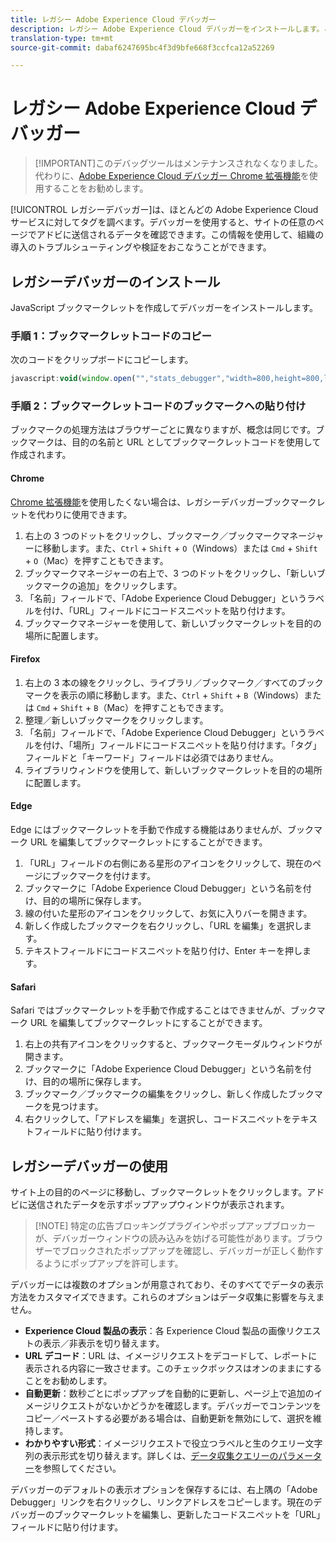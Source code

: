```yaml
---
title: レガシー Adobe Experience Cloud デバッガー
description: レガシー Adobe Experience Cloud デバッガーをインストールします。このデバッガーは、Analytics、Target、Advertising Cloud、ID サービス、DTM および Launch のタグを調べます。
translation-type: tm+mt
source-git-commit: dabaf6247695bc4f3d9bfe668f3ccfca12a52269

---
```



# レガシー Adobe Experience Cloud デバッガー

>[!IMPORTANT]このデバッグツールはメンテナンスされなくなりました。代わりに、[Adobe Experience Cloud デバッガー Chrome 拡張機能](https://docs.adobe.com/content/help/ja-JP/debugger/using/experience-cloud-debugger.html)を使用することをお勧めします。

[!UICONTROL レガシーデバッガー]は、ほとんどの Adobe Experience Cloud サービスに対してタグを調べます。デバッガーを使用すると、サイトの任意のページでアドビに送信されるデータを確認できます。この情報を使用して、組織の導入のトラブルシューティングや検証をおこなうことができます。

## レガシーデバッガーのインストール

JavaScript ブックマークレットを作成してデバッガーをインストールします。

### 手順 1：ブックマークレットコードのコピー

次のコードをクリップボードにコピーします。

```JavaScript
javascript:void(window.open("","stats_debugger","width=800,height=800,location=0,menubar=0,status=1,toolbar=0,resizable=1,scrollbars=1").document.write("<script language=\"JavaScript\" id=dbg src=\"https://www.adobetag.com/d1/digitalpulsedebugger/live/DPD.js\"></"+"script>"+"<script language=\"JavaScript\">window.focus();</script>"));
```

### 手順 2：ブックマークレットコードのブックマークへの貼り付け

ブックマークの処理方法はブラウザーごとに異なりますが、概念は同じです。ブックマークは、目的の名前と URL としてブックマークレットコードを使用して作成されます。

#### Chrome

[Chrome 拡張機能](https://docs.adobe.com/content/help/ja-JP/debugger/using/experience-cloud-debugger.html)を使用したくない場合は、レガシーデバッガーブックマークレットを代わりに使用できます。

1. 右上の 3 つのドットをクリックし、ブックマーク／ブックマークマネージャーに移動します。また、`Ctrl` + `Shift` + `O`（Windows）または `Cmd` + `Shift` + `O`（Mac）を押すこともできます。
2. ブックマークマネージャーの右上で、3 つのドットをクリックし、「新しいブックマークの追加」をクリックします。
3. 「名前」フィールドで、「Adobe Experience Cloud Debugger」というラベルを付け、「URL」フィールドにコードスニペットを貼り付けます。
4. ブックマークマネージャーを使用して、新しいブックマークレットを目的の場所に配置します。

#### Firefox

1. 右上の 3 本の線をクリックし、ライブラリ／ブックマーク／すべてのブックマークを表示の順に移動します。また、`Ctrl` + `Shift` + `B`（Windows）または `Cmd` + `Shift` + `B`（Mac）を押すこともできます。
2. 整理／新しいブックマークをクリックします。
3. 「名前」フィールドで、「Adobe Experience Cloud Debugger」というラベルを付け、「場所」フィールドにコードスニペットを貼り付けます。「タグ」フィールドと「キーワード」フィールドは必須ではありません。
4. ライブラリウィンドウを使用して、新しいブックマークレットを目的の場所に配置します。

#### Edge

Edge にはブックマークレットを手動で作成する機能はありませんが、ブックマーク URL を編集してブックマークレットにすることができます。

1. 「URL」フィールドの右側にある星形のアイコンをクリックして、現在のページにブックマークを付けます。
2. ブックマークに「Adobe Experience Cloud Debugger」という名前を付け、目的の場所に保存します。
3. 線の付いた星形のアイコンをクリックして、お気に入りバーを開きます。
4. 新しく作成したブックマークを右クリックし、「URL を編集」を選択します。
5. テキストフィールドにコードスニペットを貼り付け、Enter キーを押します。

#### Safari

Safari ではブックマークレットを手動で作成することはできませんが、ブックマーク URL を編集してブックマークレットにすることができます。

1. 右上の共有アイコンをクリックすると、ブックマークモーダルウィンドウが開きます。
2. ブックマークに「Adobe Experience Cloud Debugger」という名前を付け、目的の場所に保存します。
3. ブックマーク／ブックマークの編集をクリックし、新しく作成したブックマークを見つけます。
4. 右クリックして、「アドレスを編集」を選択し、コードスニペットをテキストフィールドに貼り付けます。

## レガシーデバッガーの使用

サイト上の目的のページに移動し、ブックマークレットをクリックします。アドビに送信されたデータを示すポップアップウィンドウが表示されます。

>[!NOTE] 特定の広告ブロッキングプラグインやポップアップブロッカーが、デバッガーウィンドウの読み込みを妨げる可能性があります。ブラウザーでブロックされたポップアップを確認し、デバッガーが正しく動作するようにポップアップを許可します。

デバッガーには複数のオプションが用意されており、そのすべてでデータの表示方法をカスタマイズできます。これらのオプションはデータ収集に影響を与えません。

* **Experience Cloud 製品の表示**：各 Experience Cloud 製品の画像リクエストの表示／非表示を切り替えます。
* **URL デコード**：URL は、イメージリクエストをデコードして、レポートに表示される内容に一致させます。このチェックボックスはオンのままにすることをお勧めします。
* **自動更新**：数秒ごとにポップアップを自動的に更新し、ページ上で追加のイメージリクエストがないかどうかを確認します。デバッガーでコンテンツをコピー／ペーストする必要がある場合は、自動更新を無効にして、選択を維持します。
* **わかりやすい形式**：イメージリクエストで役立つラベルと生のクエリー文字列の表示形式を切り替えます。詳しくは、[データ収集クエリーのパラメーター](query-parameters.md)を参照してください。

デバッガーのデフォルトの表示オプションを保存するには、右上隅の「Adobe Debugger」リンクを右クリックし、リンクアドレスをコピーします。現在のデバッガーのブックマークレットを編集し、更新したコードスニペットを「URL」フィールドに貼り付けます。
